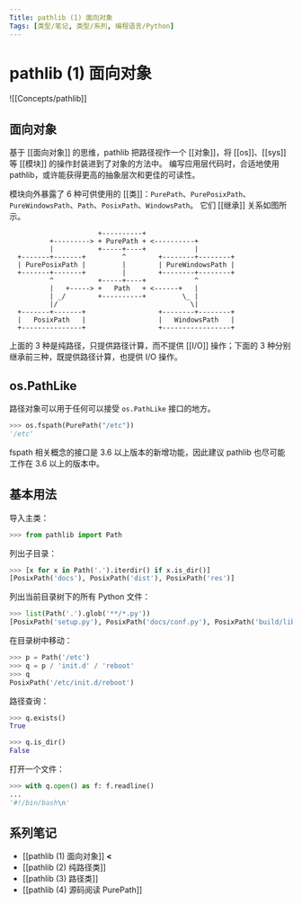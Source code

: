 ```yaml
---
Title: pathlib (1) 面向对象
Tags: [类型/笔记, 类型/系列, 编程语言/Python]
---
```


# pathlib (1) 面向对象

![[Concepts/pathlib]]

## 面向对象

基于 [[面向对象]] 的思维，pathlib 把路径视作一个 [[对象]]，将 [[os]]、[[sys]] 等 [[模块]] 的操作封装进到了对象的方法中。
编写应用层代码时，合适地使用 pathlib，或许能获得更高的抽象层次和更佳的可读性。

模块向外暴露了 6 种可供使用的 [[类]]：`PurePath`、`PurePosixPath`、`PureWindowsPath`、`Path`、`PosixPath`、`WindowsPath`。
它们 [[继承]] 关系如图所示。

```ascii
                      +----------+
          +---------> + PurePath + <----------+
          |           +-----+----+            |
  +-------+-------+         ^        +--------+--------+
  | PurePosixPath |         |        | PureWindowsPath |
  +-------+-------+         |        +--------+--------+
          ^           +-----+----+            ^
          |   +-----> +   Path   + <------+   |
          | _/        +----------+         \_ |
          |/                                 \|
  +-------+-------+                  +--------+--------+
  |   PosixPath   |                  |   WindowsPath   |
  +---------------+                  +-----------------+
```

上面的 3 种是纯路径，只提供路径计算，而不提供 [[I/O]] 操作；下面的 3 种分别继承前三种，既提供路径计算，也提供 I/O 操作。

## os.PathLike

路径对象可以用于任何可以接受 `os.PathLike` 接口的地方。

```Python
>>> os.fspath(PurePath("/etc"))
'/etc'
```

fspath 相关概念的接口是 3.6 以上版本的新增功能，因此建议 pathlib 也尽可能工作在 3.6 以上的版本中。

## 基本用法

导入主类：

```Python
>>> from pathlib import Path
```

列出子目录：

```Python
>>> [x for x in Path('.').iterdir() if x.is_dir()]
[PosixPath('docs'), PosixPath('dist'), PosixPath('res')]
```

列出当前目录树下的所有 Python 文件：

```Python
>>> list(Path('.').glob('**/*.py'))
[PosixPath('setup.py'), PosixPath('docs/conf.py'), PosixPath('build/lib/pathlib.py')]
```

在目录树中移动：

```Python
>>> p = Path('/etc')
>>> q = p / 'init.d' / 'reboot'
>>> q
PosixPath('/etc/init.d/reboot')
```

路径查询：

```Python
>>> q.exists()
True

>>> q.is_dir()
False
```

打开一个文件：

```Python
>>> with q.open() as f: f.readline()
...
'#!/bin/bash\n'
```

## 系列笔记

- [[pathlib (1) 面向对象]] **<**
- [[pathlib (2) 纯路径类]]
- [[pathlib (3) 路径类]]
- [[pathlib (4) 源码阅读 PurePath]]